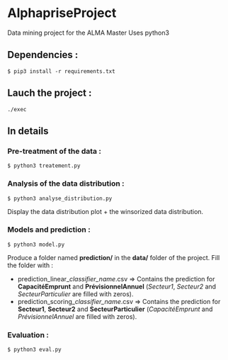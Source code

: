 # AlphapriseProject
Data mining project for the ALMA Master
Uses python3

## Dependencies :
`$ pip3 install -r requirements.txt`

## Lauch the project :
`./exec`

## In details

### Pre-treatment of the data :
`$ python3 treatement.py`

### Analysis of the data distribution :
`$ python3 analyse_distribution.py`

Display the data distribution plot + the winsorized data distribution.


### Models and prediction : 
`$ python3 model.py`

Produce a folder named **prediction/** in the **data/** folder of the project. Fill the folder with :
+ prediction_linear_*classifier_name*.csv => Contains the prediction for **CapacitéEmprunt** and **PrévisionnelAnnuel**  (*Secteur1*, *Secteur2* and *SecteurParticulier* are filled with zeros).
+ prediction_scoring_*classifier_name*.csv => Contains the prediction for **Secteur1**, **Secteur2** and **SecteurParticulier**  (*CapacitéEmprunt* and *PrévisionnelAnnuel* are filled with zeros).

### Evaluation :
`$ python3 eval.py`